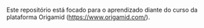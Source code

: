 Este repositório está focado para o aprendizado diante do curso da plataforma Origamid (https://www.origamid.com/).